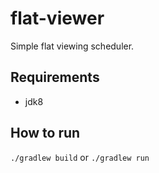 # flat-viewer

Simple flat viewing scheduler.

## Requirements

- jdk8

## How to run

`./gradlew build` or `./gradlew run`

